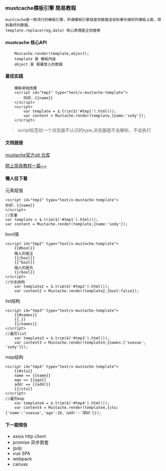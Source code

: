### mustcache模板引擎 简易教程
    mustcache是一款流行的模板引擎，所谓模板引擎就是将数据渲染到事先做好的模板上面，得到最终的数据。
    template.replace(reg,data) 核心原理是正则替换
    
#### mustcache 核心API
```
    Muscache.render(template,object);
    template 是 模板内容
    object 是 需要放入的数据
```
    
#### 最佳实践

```
 	模板单独放置
    <script id="tmp1" type="text/x-mustache-template">
    	你好，{{name}}
    </script>
    <script>
        var template = $.trim($('#tmp1').html());
        var content = Mustache.render(template,{name:'sody'});
    </script>
```


> script标签给一个浏览器不认识的type,浏览器就不会解析，不会执行
    
#### 文档链接
[mustache官方git 仓库](https://github.com/janl/mustache.js)

[网上简易教程一篇~~](http://web.jobbole.com/84906/)
    
#### 懒人往下看
元素赋值
```
<script id="tmp1" type="text/x-mustache-template">
你好，{{name}}
</script>
//变量
var template = $.trim($('#tmp1').html());
var content = Mustache.render(template,{name:'sody'});
```

bool值
```
<script id="tmp2" type="text/x-mustache-template">
	{{#bool}}
	输入的是正
	{{/bool}}
	{{^bool}}
	输入的是负
	{{/bool}}
</script>
//分支结构
	var template2 = $.trim($('#tmp2').html());
	var content2 = Mustache.render(template2,{bool:false});
```

list结构
```
<script id="tmp3" type="text/x-mustache-template">
	{{#names}}
	{{.}}
	{{/names}}
</script>
//遍历list
	var template3 = $.trim($('#tmp3').html());
	var content3 = Mustache.render(template3,{names:['xuexue', 'sody']});
```

map结构
```
<script id="tmp4" type="text/x-mustache-template">
	{{#stu}}
	name == {{name}}
	age == {{age}}
	addr == {{addr}}
	{{/stu}}
</script>
//遍历map
	var template4 = $.trim($('#tmp4').html());
	var content4 = Mustache.render(template4,{stu:{'name':'xuexue','age':18,'addr':'深圳'}});
```

#### 下一期预告
* axios http client
* promise 异步嵌套
* gulp
* vue SPA
* webpack
* canvas
